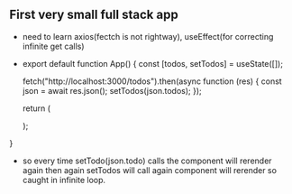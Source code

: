 ## First very small full stack app

- need to learn axios(fectch is not rightway), useEffect(for correcting infinite get calls)

- export default function App() {
  const [todos, setTodos] = useState([]);

  fetch("http://localhost:3000/todos").then(async function (res) {
    const json = await res.json();
    setTodos(json.todos);
  });

  return (
    <div>
      <CreateTodo />
      <Todos
        todos={[
          {
            title: "Go to Gym",
            description: "Gym jao",
            completed: true,
          },
        ]}
      />
    </div>
  );
}


- so every time setTodo(json.todo) calls the component will rerender again then again setTodos will call again component will rerender so caught in infinite loop.
